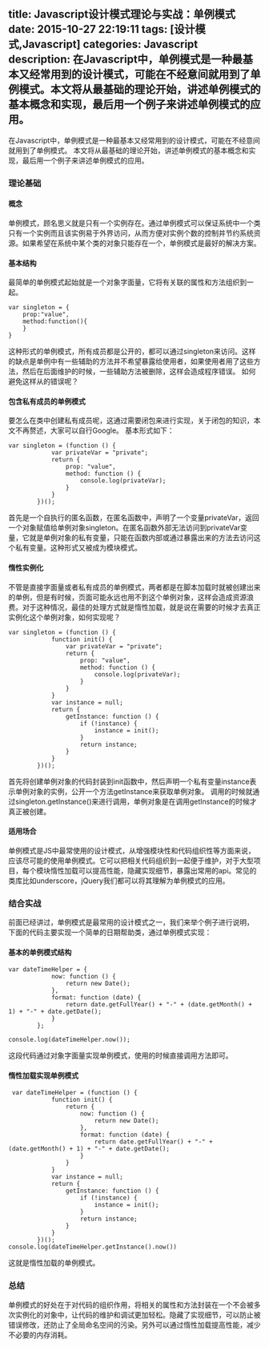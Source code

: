 title: Javascript设计模式理论与实战：单例模式
date: 2015-10-27 22:19:11
tags: [设计模式,Javascript]
categories: Javascript
description: 在Javascript中，单例模式是一种最基本又经常用到的设计模式，可能在不经意间就用到了单例模式。本文将从最基础的理论开始，讲述单例模式的基本概念和实现，最后用一个例子来讲述单例模式的应用。
---
在Javascript中，单例模式是一种最基本又经常用到的设计模式，可能在不经意间就用到了单例模式。
本文将从最基础的理论开始，讲述单例模式的基本概念和实现，最后用一个例子来讲述单例模式的应用。

### 理论基础

#### 概念
单例模式，顾名思义就是只有一个实例存在。通过单例模式可以保证系统中一个类只有一个实例而且该实例易于外界访问，从而方便对实例个数的控制并节约系统资源。如果希望在系统中某个类的对象只能存在一个，单例模式是最好的解决方案。

#### 基本结构
最简单的单例模式起始就是一个对象字面量，它将有关联的属性和方法组织到一起。
```
var singleton = {
    prop:"value",
    method:function(){
    }
}
```
这种形式的单例模式，所有成员都是公开的，都可以通过singleton来访问。这样的缺点是单例中有一些辅助的方法并不希望暴露给使用者，如果使用者用了这些方法，然后在后面维护的时候，一些辅助方法被删除，这样会造成程序错误。
如何避免这样从的错误呢？

#### 包含私有成员的单例模式
要怎么在类中创建私有成员呢，这通过需要闭包来进行实现，关于闭包的知识，本文不再赘述，大家可以自行Google。
基本形式如下：
```
var singleton = (function () {
            var privateVar = "private";
            return {
                prop: "value",
                method: function () {
                    console.log(privateVar);
                }
            }
        })();  
```
首先是一个自执行的匿名函数，在匿名函数中，声明了一个变量privateVar，返回一个对象赋值给单例对象singleton。在匿名函数外部无法访问到privateVar变量，它就是单例对象的私有变量，只能在函数内部或通过暴露出来的方法去访问这个私有变量。这种形式又被成为模块模式。

#### 惰性实例化
不管是直接字面量或者私有成员的单例模式，两者都是在脚本加载时就被创建出来的单例，但是有时候，页面可能永远也用不到这个单例对象，这样会造成资源浪费。对于这种情况，最佳的处理方式就是惰性加载，就是说在需要的时候才去真正实例化这个单例对象，如何实现呢？
```
var singleton = (function () {
            function init() {
                var privateVar = "private";
                return {
                    prop: "value",
                    method: function () {
                        console.log(privateVar);
                    }
                }
            }
            var instance = null;
            return {
                getInstance: function () {
                    if (!instance) {
                        instance = init();
                    }
                    return instance;
                }
            }
        })();  
```
首先将创建单例对象的代码封装到init函数中，然后声明一个私有变量instance表示单例对象的实例，公开一个方法getInstance来获取单例对象。
调用的时候就通过singleton.getInstance()来进行调用，单例对象是在调用getInstance的时候才真正被创建。

#### 适用场合
单例模式是JS中最常使用的设计模式，从增强模块性和代码组织性等方面来说，应该尽可能的使用单例模式。它可以把相关代码组织到一起便于维护，对于大型项目，每个模块惰性加载可以提高性能，隐藏实现细节，暴露出常用的api。常见的类库比如underscore，jQuery我们都可以将其理解为单例模式的应用。

### 结合实战
前面已经讲过，单例模式是最常用的设计模式之一，我们来举个例子进行说明，
下面的代码主要实现一个简单的日期帮助类，通过单例模式实现：
#### 基本的单例模式结构
```
var dateTimeHelper = {
            now: function () {
                return new Date();
            },
            format: function (date) {
                return date.getFullYear() + "-" + (date.getMonth() + 1) + "-" + date.getDate();
            }
        };  

console.log(dateTimeHelper.now());
```
这段代码通过对象字面量实现单例模式，使用的时候直接调用方法即可。

#### 惰性加载实现单例模式
```
 var dateTimeHelper = (function () {
            function init() {
                return {
                    now: function () {
                        return new Date();
                    },
                    format: function (date) {
                        return date.getFullYear() + "-" + (date.getMonth() + 1) + "-" + date.getDate();
                    }
                }
            }
            var instance = null;
            return {
                getInstance: function () {
                    if (!instance) {
                        instance = init();
                    }
                    return instance;
                }
            }
        })();  
console.log(dateTimeHelper.getInstance().now())
```
这就是惰性加载的单例模式。

### 总结
单例模式的好处在于对代码的组织作用，将相关的属性和方法封装在一个不会被多次实例化的对象中，让代码的维护和调试更加轻松。隐藏了实现细节，可以防止被错误修改，还防止了全局命名空间的污染。另外可以通过惰性加载提高性能，减少不必要的内存消耗。

